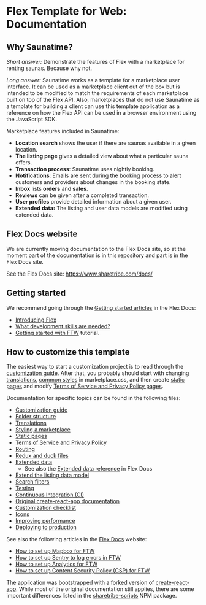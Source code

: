# Flex Template for Web: Documentation

## Why Saunatime?

_Short answer:_ Demonstrate the features of Flex with a marketplace for renting saunas. Because why
not.

_Long answer:_ Saunatime works as a template for a marketplace user interface. It can be used as a
marketplace client out of the box but is intended to be modified to match the requirements of each
marketplace built on top of the Flex API. Also, marketplaces that do not use Saunatime as a template
for building a client can use this template application as a reference on how the Flex API can be
used in a browser environment using the JavaScript SDK.

Marketplace features included in Saunatime:

* **Location search** shows the user if there are saunas available in a given location.
* **The listing page** gives a detailed view about what a particular sauna offers.
* **Transaction process**: Saunatime uses nightly booking.
* **Notifications**: Emails are sent during the booking process to alert customers and providers
  about changes in the booking state.
* **Inbox** lists **orders** and **sales**.
* **Reviews** can be given after a completed transaction.
* **User profiles** provide detailed information about a given user.
* **Extended data:** The listing and user data models are modified using extended data.

## Flex Docs website

We are currently moving documentation to the Flex Docs site, so at the moment part of the
documentation is in this repository and part is in the Flex Docs site.

See the Flex Docs site: https://www.sharetribe.com/docs/

## Getting started

We recommend going through the
[Getting started articles](https://www.sharetribe.com/docs/background/getting-started/) in the Flex
Docs:

* [Introducing Flex](https://www.sharetribe.com/docs/background/introducing-flex/)
* [What development skills are needed?](https://www.sharetribe.com/docs/background/development-skills/)
* [Getting started with FTW](https://www.sharetribe.com/docs/tutorials/getting-started-with-ftw/)
  tutorial.

## How to customize this template

The easiest way to start a customization project is to read through the
[customization guide](customization-guide.md). After that, you probably should start with changing
[translations](translations.md), [common styles](styling.md) in marketplace.css, and then create
[static pages](static-pages.md) and modify
[Terms of Service and Privacy Policy pages](terms-of-service-and-privacy-policy.md).

Documentation for specific topics can be found in the following files:

* [Customization guide](customization-guide.md)
* [Folder structure](folder-structure.md)
* [Translations](translations.md)
* [Styling a marketplace](styling.md)
* [Static pages](static-pages.md)
* [Terms of Service and Privacy Policy](terms-of-service-and-privacy-policy.md)
* [Routing](routing.md)
* [Redux and duck files](redux.md)
* [Extended data](extended-data.md)
  * See also the
    [Extended data reference](https://www.sharetribe.com/docs/references/extended-data/) in Flex
    Docs
* [Extend the listing data model](extend-listing.md)
* [Search filters](search-filters.md)
* [Testing](testing.md)
* [Continuous Integration (CI)](ci.md)
* [Original create-react-app documentation](https://github.com/sharetribe/create-react-app/blob/master/packages/react-scripts/template/README.md)
* [Customization checklist](customization-checklist.md)
* [Icons](icons.md)
* [Improving performance](improving-performance.md)
* [Deploying to production](deploying-to-production.md)

See also the following articles in the [Flex Docs](https://www.sharetribe.com/docs/) website:

* [How to set up Mapbox for FTW](https://www.sharetribe.com/docs/guides/how-to-set-up-mapbox-for-ftw/)
* [How to set up Sentry to log errors in FTW](https://www.sharetribe.com/docs/guides/how-to-set-up-sentry-to-log-errors-in-ftw/)
* [How to set up Analytics for FTW](https://www.sharetribe.com/docs/guides/how-to-set-up-analytics-for-ftw/)
* [How to set up Content Security Policy (CSP) for FTW](https://www.sharetribe.com/docs/guides/how-to-set-up-csp-for-ftw/)

The application was bootstrapped with a forked version of
[create-react-app](https://github.com/facebookincubator/create-react-app). While most of the
original documentation still applies, there are some important differences listed in the
[sharetribe-scripts](https://www.npmjs.com/package/sharetribe-scripts) NPM package.
